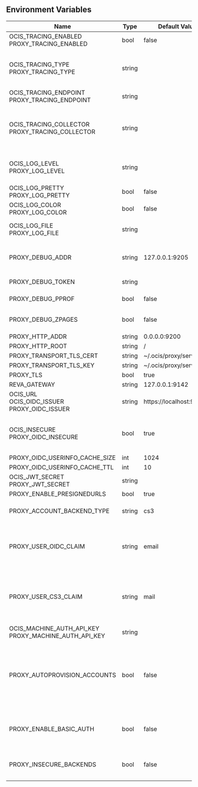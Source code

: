 ## Environment Variables

| Name | Type | Default Value | Description |
|------|------|---------------|-------------|
| OCIS_TRACING_ENABLED<br/>PROXY_TRACING_ENABLED | bool | false | Activates tracing.|
| OCIS_TRACING_TYPE<br/>PROXY_TRACING_TYPE | string |  | The type of tracing. Defaults to "", which is the same as "jaeger". Allowed tracing types are "jaeger" and "" as of now.|
| OCIS_TRACING_ENDPOINT<br/>PROXY_TRACING_ENDPOINT | string |  | The endpoint of the tracing agent.|
| OCIS_TRACING_COLLECTOR<br/>PROXY_TRACING_COLLECTOR | string |  | The HTTP endpoint for sending spans directly to a collector, i.e. http://jaeger-collector:14268/api/traces. Only used if the tracing endpoint is unset.|
| OCIS_LOG_LEVEL<br/>PROXY_LOG_LEVEL | string |  | The log level. Valid values are: "panic", "fatal", "error", "warn", "info", "debug", "trace".|
| OCIS_LOG_PRETTY<br/>PROXY_LOG_PRETTY | bool | false | Activates pretty log output.|
| OCIS_LOG_COLOR<br/>PROXY_LOG_COLOR | bool | false | Activates colorized log output.|
| OCIS_LOG_FILE<br/>PROXY_LOG_FILE | string |  | The path to the log file. Activates logging to this file if set.|
| PROXY_DEBUG_ADDR | string | 127.0.0.1:9205 | Bind address of the debug server, where metrics, health, config and debug endpoints will be exposed.|
| PROXY_DEBUG_TOKEN | string |  | Token to secure the metrics endpoint|
| PROXY_DEBUG_PPROF | bool | false | Enables pprof, which can be used for profiling|
| PROXY_DEBUG_ZPAGES | bool | false | Enables zpages, which can be used for collecting and viewing in-memory traces.|
| PROXY_HTTP_ADDR | string | 0.0.0.0:9200 | |
| PROXY_HTTP_ROOT | string | / | |
| PROXY_TRANSPORT_TLS_CERT | string | ~/.ocis/proxy/server.crt | |
| PROXY_TRANSPORT_TLS_KEY | string | ~/.ocis/proxy/server.key | |
| PROXY_TLS | bool | true | |
| REVA_GATEWAY | string | 127.0.0.1:9142 | The CS3 gateway endpoint|
| OCIS_URL<br/>OCIS_OIDC_ISSUER<br/>PROXY_OIDC_ISSUER | string | https://localhost:9200 | URL of the OpenID connect identity provider.|
| OCIS_INSECURE<br/>PROXY_OIDC_INSECURE | bool | true | Disable TLS certificate validation for connections to the IDP. (not recommended for production environments.|
| PROXY_OIDC_USERINFO_CACHE_SIZE | int | 1024 | |
| PROXY_OIDC_USERINFO_CACHE_TTL | int | 10 | |
| OCIS_JWT_SECRET<br/>PROXY_JWT_SECRET | string |  | The secret to mint and validate jwt tokens.|
| PROXY_ENABLE_PRESIGNEDURLS | bool | true | |
| PROXY_ACCOUNT_BACKEND_TYPE | string | cs3 | Account backend the proxy should use, currenly only 'cs3' is possible here.|
| PROXY_USER_OIDC_CLAIM | string | email | The name of an OpenID Connect claim that should be used for resolving users with the account backend. Currently defaults to 'email'.|
| PROXY_USER_CS3_CLAIM | string | mail | The name of a CS3 user attribute (claim) that should be mapped to the 'user_oidc_claim'. Currently defaults to 'mail' (other possible values are: 'username', 'displayname')|
| OCIS_MACHINE_AUTH_API_KEY<br/>PROXY_MACHINE_AUTH_API_KEY | string |  | |
| PROXY_AUTOPROVISION_ACCOUNTS | bool | false | Set this to 'true' to automatically provsion users that do not yet exist in the users service on-demand upon first signin. To use this a write-enabled libregraph user backend needs to be setup an running.|
| PROXY_ENABLE_BASIC_AUTH | bool | false | Set this to true to enable 'basic' (username/password) authentication. (Default: false)|
| PROXY_INSECURE_BACKENDS | bool | false | Disable TLS certificate validation for all http backend connections. (Default: false)|